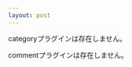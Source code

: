 ```yaml
---
layout: post
---
```

<p><span class="error">categoryプラグインは存在しません。</span></p>
<p><span class="error">commentプラグインは存在しません。</span> </p>
